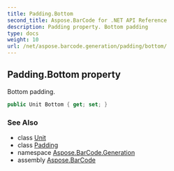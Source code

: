 ```yaml
---
title: Padding.Bottom
second_title: Aspose.BarCode for .NET API Reference
description: Padding property. Bottom padding
type: docs
weight: 10
url: /net/aspose.barcode.generation/padding/bottom/
---
```

## Padding.Bottom property

Bottom padding.

```csharp
public Unit Bottom { get; set; }
```

### See Also

* class [Unit](../../unit/)
* class [Padding](../)
* namespace [Aspose.BarCode.Generation](../../../aspose.barcode.generation/)
* assembly [Aspose.BarCode](../../../)


